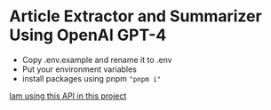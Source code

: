 # Article Extractor and Summarizer Using OpenAI GPT-4

- Copy .env.example and rename it to .env
- Put your environment variables
- install packages using pnpm
```"pnpm i"```

[Iam using this API in this project](https://rapidapi.com/restyler/api/article-extractor-and-summarizer/)
